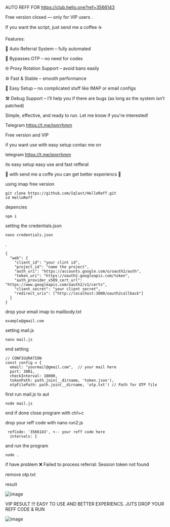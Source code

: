 AUTO REFF FOR https://club.hello.one?ref=3566143



Free version closed — only for VIP users .

If you want the script, just send me a coffee ☕ 

Features:

🔁 Auto Referral System – fully automated

🚫 Bypasses OTP – no need for codes

🌐 Proxy Rotation Support – avoid bans easily

⚙️ Fast & Stable – smooth performance

🧠 Easy Setup – no complicated stuff like IMAP or email configs

🛠️ Debug Support – I’ll help you if there are bugs (as long as the system isn’t patched)

Simple, effective, and ready to run. Let me know if you're interested!


Telegram https://t.me/iqnrrhmm





Free version and VIP        

if you want use with easy setup contac me on 

telegram https://t.me/iqnrrhmm

its easy setup easy use and fast refferal 

🚀 with send me a coffe you can get better experiencs 🚀



using imap free version 

    git clone https://github.com/Iqlast/HelloReff.git
    cd HelloReff

depencies 

    npm i 

setting the credentials.json 

    nano credentials.json
.

    {
      "web": {
        "client_id": "your clint id",
        "project_id": "name the project",
        "auth_uri": "https://accounts.google.com/o/oauth2/auth",
        "token_uri": "https://oauth2.googleapis.com/token",
        "auth_provider_x509_cert_url": "https://www.googleapis.com/oauth2/v1/certs",
        "client_secret": "your client secret",
        "redirect_uris": ["http://localhost:3000/oauth2callback"]
      }
    }


drop your email imap to mailbody.txt

    example@gmail.com

setting mail.js 

    nano mail.js

end setting

    
    // CONFIGURATION
    const config = {
      email: "yourmail@gmail.com",  // your mail here
      port: 3001,
      checkInterval: 10000,
      tokenPath: path.join(__dirname, 'token.json'),
      otpFilePath: path.join(__dirname, 'otp.txt') // Path for OTP file

first run mail.js to aut

    node mail.js 

end if done close program with ctrl+c

drop your reff code with nano run2.js

     refCode: '3566143', <-- your reff code here
      intervals: {


and run the program 

    node .


if have problem 
❌ Failed to process referral: Session token not found

remove otp.txt

result

![image](https://github.com/user-attachments/assets/184f61b0-2ced-4af8-aa92-c85183778fd9)



VIP RESULT !!!    EASY TO USE  AND BETTER EXPERIENCS. JUTS DROP YOUR REFF CODE & RUN

![image](https://github.com/user-attachments/assets/458e0ece-5f2d-4017-bee9-f5ece519e21c)


